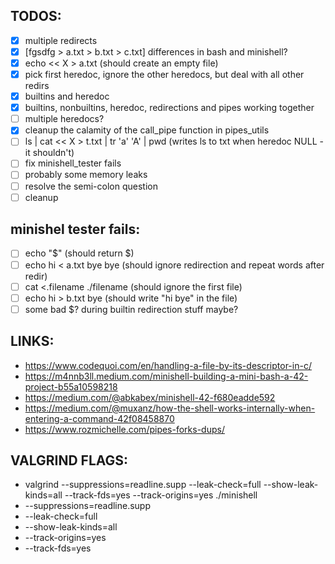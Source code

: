 ## TODOS:

- [x] multiple redirects
- [x] [fgsdfg > a.txt > b.txt > c.txt] differences in bash and minishell?
- [x] echo << X > a.txt (should create an empty file)
- [x] pick first heredoc, ignore the other heredocs, but deal with all other redirs
- [x] builtins and heredoc
- [x] builtins, nonbuiltins, heredoc, redirections and pipes working together
- [ ] multiple heredocs?
- [x] cleanup the calamity of the call_pipe function in pipes_utils
- [ ] ls | cat << X > t.txt | tr 'a' 'A' | pwd		 (writes ls to txt when heredoc NULL - it shouldn't)
- [ ] fix minishell_tester fails
- [ ] probably some memory leaks
- [ ] resolve the semi-colon question
- [ ] cleanup

## minishel tester fails:

- [ ] echo "$" (should return $)
- [ ] echo hi < a.txt bye bye (should ignore redirection and repeat words after redir)
- [ ] cat <.filename ./filename (should ignore the first file)
- [ ] echo hi > b.txt bye (should write "hi bye" in the file)
- [ ] some bad $? during builtin redirection stuff maybe?

## LINKS:
- https://www.codequoi.com/en/handling-a-file-by-its-descriptor-in-c/
- https://m4nnb3ll.medium.com/minishell-building-a-mini-bash-a-42-project-b55a10598218
- https://medium.com/@abkabex/minishell-42-f680eadde592
- https://medium.com/@muxanz/how-the-shell-works-internally-when-entering-a-command-42f08458870
- https://www.rozmichelle.com/pipes-forks-dups/

## VALGRIND FLAGS:
- valgrind --suppressions=readline.supp --leak-check=full --show-leak-kinds=all --track-fds=yes --track-origins=yes ./minishell
- --suppressions=readline.supp
- --leak-check=full
- --show-leak-kinds=all
- --track-origins=yes
- --track-fds=yes
